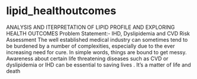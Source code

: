 # lipid_healthoutcomes
ANALYSIS AND ITERPRETATION OF LIPID PROFILE AND EXPLORING HEALTH OUTCOMES
Problem Statement:- IHD, Dyslipidemia and CVD Risk Assessment
The well established medical industry can sometimes tend to be burdened by a
number of complexities, especially due to the ever increasing need for cure. In
simple words, things are bound to get messy.
Awareness about certain life threatening diseases such as CVD or dyslipidemia
or IHD can be essential to saving lives . It’s a matter of life and death
 
